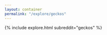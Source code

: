 ```yaml
---
layout: container
permalink: "/explore/geckos"
---
```


<link rel="stylesheet" type="text/css" href="/static/css/explore.css">
{% include explore.html subreddit="geckos" %}
